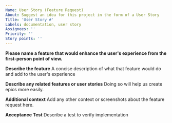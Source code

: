 ```yaml
---
Name: User Story (Feature Request)
About: Suggest an idea for this project in the form of a User Story
Title: 'User Story #'
Labels: documentation, user story
Assignees: ''
Priority: ''
Story points: ''
---
```


**Please name a feature that would enhance the user's experience from the first-person point of view.**

**Describe the feature**
A concise description of what that feature would do and add to the user's experience

**Describe any related features or user stories**
Doing so will help us create epics more easily.

**Additional context**
Add any other context or screenshots about the feature request here.

**Acceptance Test**
Describe a test to verify implementation

